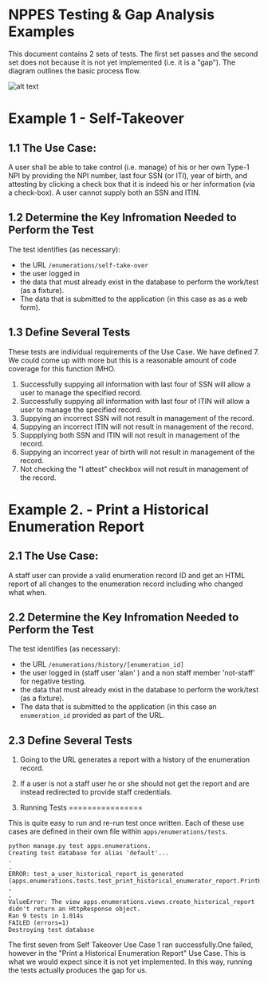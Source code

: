 NPPES Testing & Gap Analysis Examples
=====================================

This document contains 2 sets of tests. The first set passes and the second
set does not because it is not yet implemented (i.e. it is a "gap"). The diagram outlines 
the basic process flow.

![alt text](http://nppes.s3.amazonaws.com/test-process.png "Testing Flow")


Example 1 - Self-Takeover
=========================

1.1 The Use Case:
-----------------
A user shall be able to take control (i.e. manage) of his or her own Type-1 NPI by providing the NPI number, last four SSN (or ITI), year of birth, and attesting by clicking a check box that it is indeed his or her information (via a check-box). A user cannot supply both an SSN and ITIN.


1.2 Determine the Key Infromation Needed to Perform the Test
------------------------------------------------------------

The test identifies (as necessary):

* the URL `/enumerations/self-take-over`
* the user logged in
* the data that must already exist in the database to perform the work/test (as a fixture).
* The data that is submitted to the application (in this case as as a web form).

1.3 Define Several Tests
-------------------------

These tests are individual requirements of the Use Case.  We have defined 7.  We could come up with more but this is a reasonable amount of code coverage for this function IMHO.


1. Successfully suppying all information with last four of SSN will allow a user to manage the specified record.
2. Successfully suppying all information with last four of ITIN will allow a user to manage the specified record.
3. Suppying an incorrect SSN will not result in management of the record.
4. Suppying an incorrect ITIN will not result in management of the record.
5. Suppplying both SSN and ITIN will not result in management of the record.
6. Suppying an incorrect year of birth will not result in management of the record.
7. Not checking the "I attest" checkbox will not result in management of the record.


Example 2. - Print a Historical Enumeration Report
==================================================

2.1 The Use Case:
-----------------
A staff user can provide a valid enumeration record ID and get an HTML report of all changes to the enumeration record including who changed what when.


2.2 Determine the Key Infromation Needed to Perform the Test
------------------------------------------------------------
The test identifies (as necessary):

* the URL `/enumerations/history/[enumeration_id]`
* the user logged in (staff user 'alan' ) and a non staff member 'not-staff' for negative testing.
* the data that must already exist in the database to perform the work/test (as a fixture).
* The data that is submitted to the application (in this case an `enumeration_id` provided as part of the URL.

2.3 Define Several Tests
------------------------

1. Going to the URL generates a report with a history of the enumeration record.
2. If a user is not a staff user he or she should not get the report and are instead redirected to provide staff credentials.




3. Running Tests
================

This is quite easy to run and re-run test once written.  Each of these use cases are defined in their own file within `apps/enumerations/tests`.

    python manage.py test apps.enumerations.
    Creating test database for alias 'default'...
    .
    .
    ERROR: test_a_user_historical_report_is_generated (apps.enumerations.tests.test_print_historical_enumerator_report.PrintHistoricalReport_TestCase
    ,
    ,
    ValueError: The view apps.enumerations.views.create_historical_report didn't return an HttpResponse object.
    Ran 9 tests in 1.014s
    FAILED (errors=1)
    Destroying test database

The first seven from Self Takeover Use Case 1 ran successfully.One failed, however in the "Print a Historical Enumeration Report" Use Case. This is what we would expect since it is not yet implemented.  In this way, running the tests actually produces the gap for us.



